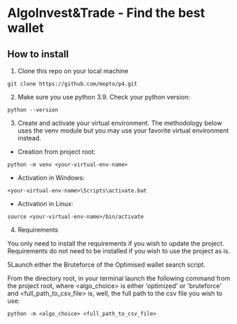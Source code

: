 AlgoInvest&Trade - Find the best wallet
=======================================

How to install
--------------

1. Clone this repo on your local machine

`git clone https://github.com/mepto/p4.git`

2. Make sure you use python 3.9. Check your python version:

`python --version`

3. Create and activate your virtual environment. The methodology below uses 
   the venv module but you may use your favorite virtual environment instead.
* Creation from project root:

`python -m venv <your-virtual-env-name>` 
 
* Activation in Windows:

`<your-virtual-env-name>\Scripts\activate.bat`

* Activation in Linux:

`source <your-virtual-env-name>/bin/activate`

4. Requirements

You only need to install the requirements if you wish to update the project. 
Requirements do not need to be installed if you wish to use the project as is.

5Launch either the Bruteforce of the Optimised wallet search script. 

From the directory root, in your terminal launch the following command from 
the project root, where <algo_choice> is either 'optimized' or 'bruteforce' 
and <full_path_to_csv_file> is, well, the full path to the csv file you wish 
to use:

`python -m <algo_choice> <full_path_to_csv_file>`

